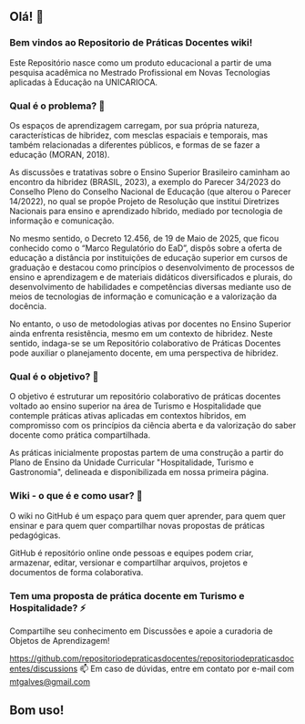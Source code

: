 ## Olá! 👋
### Bem vindos ao Repositorio de Práticas Docentes wiki!

Este Repositório nasce como um produto educacional a partir de uma pesquisa acadêmica no Mestrado Profissional em Novas Tecnologias aplicadas à Educação na UNICARIOCA.

### Qual é o problema? 🔭
Os espaços de aprendizagem carregam, por sua própria natureza, características de hibridez, com mesclas espaciais e temporais, mas também relacionadas a diferentes públicos, e formas de se fazer a educação (MORAN, 2018).

As discussões e tratativas sobre o Ensino Superior Brasileiro caminham ao encontro da hibridez (BRASIL, 2023), a exemplo do Parecer 34/2023 do Conselho Pleno do Conselho Nacional de Educação (que alterou o Parecer 14/2022), no qual se propõe Projeto de Resolução que institui Diretrizes Nacionais para ensino e aprendizado híbrido, mediado por tecnologia de informação e comunicação.

No mesmo sentido,  o Decreto 12.456, de 19 de Maio de 2025, que ficou conhecido como o “Marco Regulatório do EaD”, dispôs sobre a oferta de educação a distância por instituições de educação superior em cursos de graduação e destacou como princípios o desenvolvimento de processos de ensino e aprendizagem e de materiais didáticos diversificados e plurais, do desenvolvimento de habilidades e competências diversas mediante uso de meios de tecnologias de informação e comunicação e a valorização da docência. 

No entanto, o uso de metodologias ativas por docentes no Ensino Superior ainda enfrenta resistência, mesmo em um contexto de hibridez. Neste sentido, indaga-se se um Repositório colaborativo de Práticas Docentes pode auxiliar o planejamento docente, em uma perspectiva de hibridez.

### Qual é o objetivo? 💬
O objetivo é estruturar um repositório colaborativo de práticas docentes voltado ao ensino superior na área de Turismo e Hospitalidade que contemple práticas ativas aplicadas em contextos híbridos, em compromisso com os princípios da ciência aberta e da valorização do saber docente como prática compartilhada.

As práticas inicialmente propostas partem de uma construção a partir do Plano de Ensino da Unidade Curricular "Hospitalidade, Turismo e Gastronomia", delineada e disponibilizada em nossa primeira página.

### Wiki - o que é e como usar? 🤔
O wiki no GitHub é um espaço para quem quer aprender, para quem quer ensinar e para quem quer compartilhar novas propostas de práticas pedagógicas.

GitHub é repositório online onde pessoas e equipes podem criar, armazenar, editar, versionar e compartilhar arquivos, projetos e documentos de forma colaborativa.

### Tem uma proposta de prática docente em Turismo e Hospitalidade? ⚡
Compartilhe seu conhecimento em Discussões e apoie a curadoria de Objetos de Aprendizagem!

https://github.com/repositoriodepraticasdocentes/repositoriodepraticasdocentes/discussions
📫 Em caso de dúvidas, entre em contato por e-mail com mtgalves@gmail.com 


## Bom uso!

<!--
**repositoriodepraticasdocentes/repositoriodepraticasdocentes** is a ✨ _special_ ✨ repository because its `README.md` (this file) appears on your GitHub profile.

Here are some ideas to get you started:

- 🔭 I’m currently working on ...
- 🌱 I’m currently learning ...
- 👯 I’m looking to collaborate on ...
- 🤔 I’m looking for help with ...
- 💬 Ask me about ...
- 📫 How to reach me: ...
- 😄 Pronouns: ...
- ⚡ Fun fact: ...
-->
